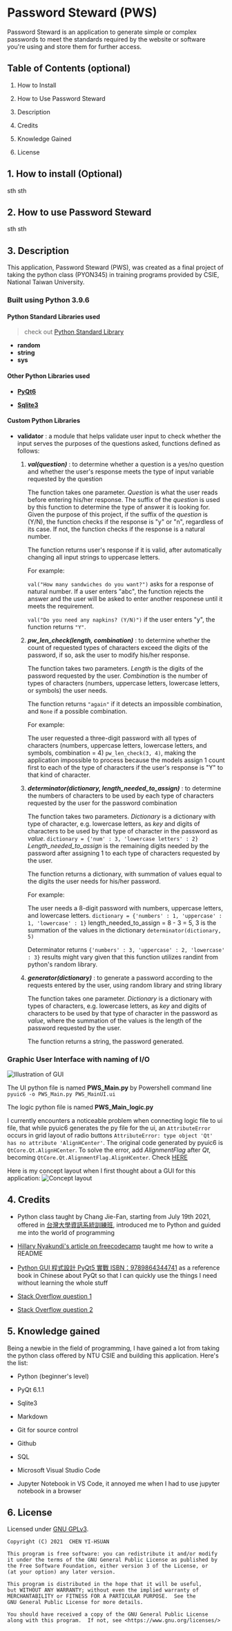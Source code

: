 # Password Steward (PWS)

Password Steward is an application to generate simple or complex passwords to meet the standards required by the website or software you're using and store them for further access.

## Table of Contents (optional)

1. How to Install

2. How to Use Password Steward

3. Description

4. Credits

5. Knowledge Gained

6. License

## 1. How to install (Optional)

sth sth


## 2. How to use Password Steward

sth sth


## 3. Description

This application, Password Steward (PWS), was created as a final project of taking the python class (PYON345) in training programs provided by CSIE, National Taiwan University.

### Built using **Python 3.9.6**

#### Python Standard Libraries used
>check out [Python Standard Library](https://docs.python.org/3/library/)
*   **random**
*   **string**
*   **sys**

#### Other Python Libraries used

* [**PyQt6**](https://www.qt.io/)

* [**Sqlite3**](https://www.sqlite.org/index.html)

#### Custom Python Libraries

*   **validator** : a module that helps validate user input to check whether the input serves the purposes of the questions asked, functions defined as follows:

    1. ***val(question)*** : to determine whether a question is a yes/no question and whether the user's response meets the type of input variable requested by the question

        The function takes one parameter. *Question* is what the user reads before entering his/her response. The suffix of the *question* is used by this function to determine the type of answer it is looking for. Given the purpose of this project, if the suffix of the *question* is (Y/N), the function checks if the response is "y" or "n", regardless of its case. If not, the function checks if the response is a natural number.

        The function returns user's response if it is valid, after automatically changing all input strings to uppercase letters.

        For example:

        `val("How many sandwiches do you want?")` asks for a response of natural number. If a user enters "abc", the function rejects the answer and the user will be asked to enter another responese until it meets the requirement.

        `val("Do you need any napkins? (Y/N)")` if the user enters "y", the function returns `"Y"`.

    2. ***pw_len_check(length, combination)*** : to determine whether the count of requested types of characters exceed the digits of the password, if so, ask the user to modify his/her response.
    
        The function takes two parameters. *Length* is the digits of the password requested by the user. *Combination* is the number of types of characters (numbers, uppercase letters, lowercase letters, or symbols) the user needs.

        The function returns `"again"` if it detects an impossible combination, and `None` if a possible combination.

        For example:

        The user requested a three-digit password with all types of characters (numbers, uppercase letters, lowercase letters, and symbols, combination = 4) `pw_len_check(3, 4)`, making the application impossible to process because the models assign 1 count first to each of the type of characters if the user's response is "Y" to that kind of character.

    3. ***determinator(dictionary, length_needed_to_assign)*** : to determine the numbers of characters to be used by each type of characters requested by the user for the password combination

        The function takes two parameters. *Dictionary* is a dictionary with type of character, e.g. lowercase letters, as *key* and digits of characters to be used by that type of character in the password as *value*. `dictionary = {'num' : 3, 'lowercase letters' : 2}` *Length_needed_to_assign* is the remaining digits needed by the password after assigning 1 to each type of characters requested by the user.
        
        The function returns a dictionary, with summation of values equal to the digits the user needs for his/her password.

        For example:

        The user needs a 8-digit password with numbers, uppercase letters, and lowercase letters.
        `dictionary = {'numbers' : 1, 'uppercase' : 1, 'lowercase' : 1}`
        length_needed_to_assign = 8 - 3 = 5, 3 is the summation of the values in the dictionary
        `determinator(dictionary, 5)`

        Determinator returns `{'numbers' : 3, 'uppercase' : 2, 'lowercase' : 3}` results might vary given that this function utilizes randint from python's random library.

    4. ***generator(dictionary)*** : to generate a password according to the requests entered by the user, using random library and string library

        The function takes one parameter. *Dictionary* is a dictionary with types of characters, e.g. lowercase letters, as *key* and digits of characters to be used by that type of character in the password as *value*, where the summation of the values is the length of the password requested by the user.

        The function returns a string, the password generated.

### Graphic User Interface with naming of I/O

![Illustration of GUI](/resources/GUI_naming.png "GUI Naming")

The UI python file is named **PWS_Main.py** by Powershell command line `pyuic6 -o PWS_Main.py PWS_MainUI.ui`

The logic python file is named **PWS_Main_logic.py**

I currently encounters a noticeable problem when connecting logic file to ui file, that while pyuic6 generates the py file for the ui, an `AttributeError` occurs in grid layout of radio buttons `AttributeError: type object 'Qt' has no attribute 'AlignHCenter'`. The original code generated by pyuic6 is `QtCore.Qt.AlignHCenter`. To solve the error, add *AlignmentFlag* after *Qt*, becoming `QtCore.Qt.AlignmentFlag.AlignHCenter`. Check [HERE](https://www.mfitzp.com/forum/t/attributeerror-type-object-qt-has-no-attribute-alignment/942)

Here is my concept layout when I first thought about a GUI for this application:
![Concept layout](/resources/GUI_layout_idea.png "sketch of my GUI version 0.1.0")






## 4. Credits

* Python class taught by Chang Jie-Fan, starting from July 19th 2021, offered in [台灣大學資訊系統訓練班](https://train.csie.ntu.edu.tw/train/), introduced me to Python and guided me into the world of programming

* [Hillary Nyakundi's article on freecodecamp](https://www.freecodecamp.org/news/how-to-write-a-good-readme-file/) taught me how to write a README

* [Python GUI 程式設計 PyQt5 實戰 ISBN：9789864344741](https://www.books.com.tw/products/0010850077?sloc=main) as a reference book in Chinese about PyQt so that I can quickly use the things I need without learning the whole stuff

* [Stack Overflow question 1](https://stackoverflow.com/questions/55432518/pyqt5-passing-a-name-form-login-to-main-window)

* [Stack Overflow question 2](https://stackoverflow.com/questions/11812000/login-dialog-pyqt)

## 5. Knowledge gained

Being a newbie in the field of programming, I have gained a lot from taking the python class offered by NTU CSIE and building this application. Here's the list:

- Python (beginner's level)

- PyQt 6.1.1

- Sqlite3

- Markdown

- Git for source control

- Github

- SQL

- Microsoft Visual Studio Code

- Jupyter Notebook in VS Code, it annoyed me when I had to use jupyter notebook in a browser

## 6. License

Licensed under [GNU GPLv3](LICENSE).

    Copyright (C) 2021  CHEN YI-HSUAN

    This program is free software: you can redistribute it and/or modify
    it under the terms of the GNU General Public License as published by
    the Free Software Foundation, either version 3 of the License, or
    (at your option) any later version.

    This program is distributed in the hope that it will be useful,
    but WITHOUT ANY WARRANTY; without even the implied warranty of
    MERCHANTABILITY or FITNESS FOR A PARTICULAR PURPOSE.  See the
    GNU General Public License for more details.

    You should have received a copy of the GNU General Public License
    along with this program.  If not, see <https://www.gnu.org/licenses/>